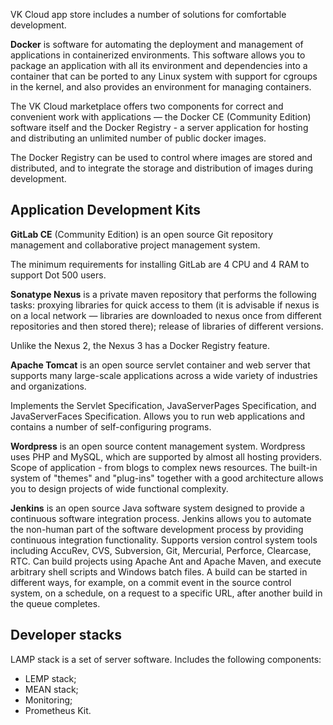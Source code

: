 VK Cloud app store includes a number of solutions for comfortable development.

**Docker** is software for automating the deployment and management of applications in containerized environments. This software allows you to package an application with all its environment and dependencies into a container that can be ported to any Linux system with support for cgroups in the kernel, and also provides an environment for managing containers.

The VK Cloud marketplace offers two components for correct and convenient work with applications — the Docker CE (Community Edition) software itself and the Docker Registry - a server application for hosting and distributing an unlimited number of public docker images.

The Docker Registry can be used to control where images are stored and distributed, and to integrate the storage and distribution of images during development.

## Application Development Kits

**GitLab CE** (Community Edition) is an open source Git repository management and collaborative project management system.

The minimum requirements for installing GitLab are 4 CPU and 4 RAM to support Dot 500 users.

**Sonatype Nexus** is a private maven repository that performs the following tasks: proxying libraries for quick access to them (it is advisable if nexus is on a local network — libraries are downloaded to nexus once from different repositories and then stored there); release of libraries of different versions.

Unlike the Nexus 2, the Nexus 3 has a Docker Registry feature.

**Apache Tomcat** is an open source servlet container and web server that supports many large-scale applications across a wide variety of industries and organizations.

Implements the Servlet Specification, JavaServerPages Specification, and JavaServerFaces Specification. Allows you to run web applications and contains a number of self-configuring programs.

**Wordpress** is an open source content management system. Wordpress uses PHP and MySQL, which are supported by almost all hosting providers. Scope of application - from blogs to complex news resources. The built-in system of "themes" and "plug-ins" together with a good architecture allows you to design projects of wide functional complexity.

**Jenkins** is an open source Java software system designed to provide a continuous software integration process. Jenkins allows you to automate the non-human part of the software development process by providing continuous integration functionality. Supports version control system tools including AccuRev, CVS, Subversion, Git, Mercurial, Perforce, Clearcase, RTC. Can build projects using Apache Ant and Apache Maven, and execute arbitrary shell scripts and Windows batch files. A build can be started in different ways, for example, on a commit event in the source control system, on a schedule, on a request to a specific URL, after another build in the queue completes.

## Developer stacks

LAMP stack is a set of server software. Includes the following components:

- LEMP stack;
- MEAN stack;
- Monitoring;
- Prometheus Kit.
